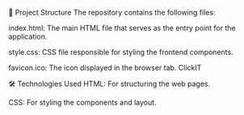 📁 Project Structure
The repository contains the following files:

index.html: The main HTML file that serves as the entry point for the application.

style.css: CSS file responsible for styling the frontend components.

favicon.ico: The icon displayed in the browser tab.
ClickIT

🛠️ Technologies Used
HTML: For structuring the web pages.

CSS: For styling the components and layout.

